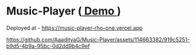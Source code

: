 # Music-Player (<a href="https://music-player-rho-one.vercel.app/"> Demo </a>)

Deployed at - https://music-player-rho-one.vercel.app


https://github.com/AaadityaG/Music-Player/assets/114663382/919c5251-b9d5-4b9a-95bc-0d2dd9b4c9ef

